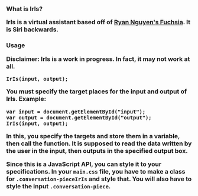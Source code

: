 
<h3> What is IrIs?
<p>IrIs is a virtual assistant based off of <a href="https://github.com/cherche/fuchsia/blob/master">Ryan Nguyen's Fuchsia</a>. It is Siri backwards.

<h3>Usage
<p>Disclaimer: IrIs is a work in progress. In fact, it may not work at all.

```
IrIs(input, output);
```
You must specify the target places for the input and output of IrIs. Example:
```
var input = document.getElementById("input");
var output = document.getElementById("output");
IrIs(input, output);
```
In this, you specify the targets and store them in a variable, then call the function. It is supposed to read the data written by the user in the input, then outputs in the specified output box.

Since this is a JavaScript API, you can style it to your specifications. In your ```main.css``` file, you have to make a class for ```.conversation-pieceIrIs``` and style that. You will also have to style the input ```.conversation-piece```.
